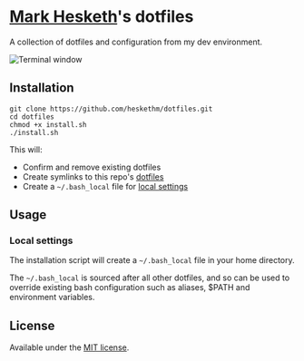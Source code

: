 # [Mark Hesketh](https://www.markhesketh.co.uk)'s dotfiles

A collection of dotfiles and configuration from my dev environment.

![Terminal window](https://i.imgur.com/WgyW5lu.png)

## Installation

    git clone https://github.com/heskethm/dotfiles.git
    cd dotfiles
    chmod +x install.sh
    ./install.sh
    
This will:

* Confirm and remove existing dotfiles
* Create symlinks to this repo's [dotfiles](/home)
* Create a `~/.bash_local` file for [local settings](#local-settings)

## Usage

### Local settings

The installation script will create a `~/.bash_local` file in your home 
directory.

The `~/.bash_local` is sourced after all other dotfiles, and so can be used 
to override existing bash configuration such as aliases, $PATH and 
environment variables.

## License

Available under the [MIT license](LICENSE).